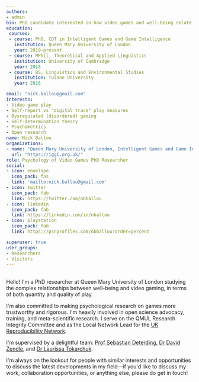 ```yaml
---
authors:
- admin
bio: PhD candidate interested in how video games and well-being relate, and using detailed behavioral data to unpack those relationships better. Looking to make science a little less broken.
education:
 courses:
 - course: PhD, CDT in Intelligent Games and Game Intelligence
   institution: Queen Mary University of London
   year: 2019–present
 - course: MPhil, Theoretical and Applied Linguistics
   institution: University of Cambridge
   year: 2018
 - course: BS, Linguistics and Environmental Studies
   institution: Tulane University
   year: 2016

email: "nick.ballou@gmail.com"
interests:
- Video game play
- Self-report vs "digital trace" play measures
- Dysregulated (disordered) gaming
- Self-determination theory
- Psychometrics
- Open research
name: Nick Ballou
organizations:
- name: "Queen Mary University of London, Intelligent Games and Game Intelligence Program"
  url: "https://iggi.org.uk/"
role: Psychology of Video Games PhD Researcher 
social:
- icon: envelope
  icon_pack: fas
  link: 'mailto:nick.ballou@gmail.com'
- icon: twitter
  icon_pack: fab
  link: https://twitter.com/nbballou
- icon: linkedin
  icon_pack: fab
  link: https://linkedin.com/in/nballou
- icon: playstation
  icon_pack: fab
  link: https://psnprofiles.com/nbballou?order=percent

superuser: true
user_groups:
- Researchers
- Visitors
---
```

</br > Hello! I'm a PhD researcher at Queen Mary University of London studying the complex relationships between well-being and video gaming, in terms of both quantity and quality of play. 

I'm also committed to making psychological research on games more trustworthy and rigorous. I'm heavily involved in open science advocacy, training, and meta-scientific research. I serve on the QMUL Research Integrity Committee and as the Local Network Lead for the [UK Reproducibility Network](https://www.ukrn.org).

I'm supervised by a delightful team: [Prof Sebastian Deterding](https://codingconduct.cc/Publications), [Dr David Zendle](https://pure.york.ac.uk/portal/en/researchers/david-zendle(127e6f28-98bb-4662-a759-369391c609e6)/publications.html), and [Dr Laurissa Tokarchuk](http://www.eecs.qmul.ac.uk/~laurissa/Laurissas_Pages/About_Me.html).

I'm always on the lookout for people with similar interests and opportunities to discuss the latest developments in my field—if you'd like to discuss my work, collaboration opportunities, or anything else, please do get in touch!